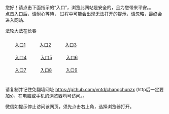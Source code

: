 您好！请点击下面指示的“入口”，浏览此网站是安全的，且为您带来平安。。 <br/>
点击入口后，请耐心等待， 过程中可能会出现无法打开的提示，请忽略，最终会进入网站. </br>

法轮大法在长春<br/>
<div style="padding:10px"><a style="margin:20px" target="_blank" href="https://drvbfxopw9gt0.cloudfront.net/2Qpsp?baohga" id="ccLink1" rel="nofollow">入口1</a> <a target="_blank" style="margin:20px" href="https://d2l1z2cg1bubp2.cloudfront.net/2Qpsp?uhvzq" id="ccLink2" rel="nofollow">入口2</a> <a style="margin:20px" target="_blank" href="https://d2ixmz8hq4tioj.cloudfront.net/2Qpsp?stonj" id="ccLink3" rel="nofollow">入口3</a></div>

<div style="padding:10px" ><a style="margin:20px" target="_blank" href="https://drvbfxopw9gt0.cloudfront.net/2Qpsp?baohga" id="ccLink4" rel="nofollow">入口4</a> <a style="margin:20px" href="https://d2l1z2cg1bubp2.cloudfront.net/2Qpsp?uhvzq" target="_blank" id="ccLink5" rel="nofollow">入口5</a> <a style="margin:20px" href="https://d2ixmz8hq4tioj.cloudfront.net/2Qpsp?stonj" target="_blank" id="ccLink6" rel="nofollow">入口6</a></div>

<div style="padding:10px"><a style="margin:20px" target="_blank" href="https://drvbfxopw9gt0.cloudfront.net/2Qpsp?baohga" id="ccLink7" rel="nofollow">入口7</a> <a style="margin:20px" href="https://d2l1z2cg1bubp2.cloudfront.net/2Qpsp?uhvzq" target="_blank" id="ccLink8" rel="nofollow">入口8</a> <a style="margin:20px" target="_blank" href="https://d2ixmz8hq4tioj.cloudfront.net/2Qpsp?stonj" id="ccLink9" rel="nofollow">入口9</a></div>

<br/>



请复制并记住免翻墙网址 https://github.com/yntd/changchunzx (http后一定要加s)，在电脑或手机的浏览器均可访问。。<br/>

微信如提示停止访问该网页，须先点击右上角，选择浏览器打开。
